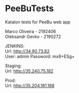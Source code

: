 # PeeBuTests
Katalon tests for PeeBu web app  

Marco Oliveira - 2192406  
Oleksandr Gevko - 2190272  

JENKINS:  
Url: <http://34.90.73.82>  
User: admin
Password: mx8+ESg+  

Staging:  
Url: <http://35.240.75.182>  

Prod:  
Url: <http://35.204.181.188>  
